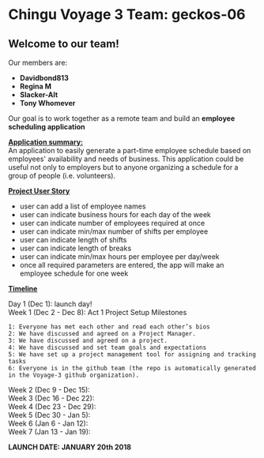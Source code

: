 # Chingu Voyage 3 Team:  geckos-06

## Welcome to our team!

Our members are:

  * **Davidbond813**
  * **Regina M**
  * **Slacker-Alt**
  * **Tony Whomever**
 
 Our goal is to work together as a remote team and build an **employee scheduling application**
 
 <ins>**Application summary:**</ins><br />
 An application to easily generate a part-time employee schedule based on employees' availability and needs of business.
 This application could be useful not only to employers but to anyone organizing a schedule for a group of people (i.e. volunteers).
 
 <ins>**Project User Story**</ins>
 * user can add a list of employee names
 * user can indicate business hours for each day of the week
 * user can indicate number of employees required at once
 * user can indicate min/max number of shifts per employee
 * user can indicate length of shifts
 * user can indicate length of breaks
 * user can indicate min/max hours per employee per day/week
 * once all required parameters are entered, the app will make an employee schedule for one week
 
  
 <ins>**Timeline**</ins>
 
  Day 1 (Dec 1):  launch day!<br />
  Week 1 (Dec 2 - Dec 8): Act 1 Project Setup Milestones

    1: Everyone has met each other and read each other’s bios
    2: We have discussed and agreed on a Project Manager.
    3: We have discussed and agreed on a project.
    4: We have discussed and set team goals and expectations
    5: We have set up a project management tool for assigning and tracking tasks
    6: Everyone is in the github team (the repo is automatically generated in the Voyage-3 github organization).
    
  Week 2 (Dec 9 - Dec 15):<br />
  Week 3 (Dec 16 - Dec 22):<br />
  Week 4 (Dec 23 - Dec 29):<br />
  Week 5 (Dec 30 - Jan 5):<br />
  Week 6 (Jan 6 - Jan 12):<br />
  Week 7 (Jan 13 - Jan 19):<br />
  
  **LAUNCH DATE: JANUARY 20th 2018**
  

